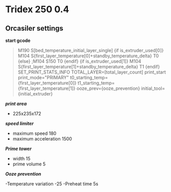 # Tridex 250 0.4

## Orcasiler settings

**start gcode**

>M190 S[bed_temperature_initial_layer_single]
{if is_extruder_used[0]}
M104 S{first_layer_temperature[0]+standby_temperature_delta} T0
{else}
;M104 S150 T0
{endif}
{if is_extruder_used[1]}
M104 S{first_layer_temperature[1]+standby_temperature_delta} T1
{endif}
SET_PRINT_STATS_INFO TOTAL_LAYER=[total_layer_count]
print_start print_mode="PRIMARY" t0_starting_temp={first_layer_temperature[0]} t1_starting_temp={first_layer_temperature[1]} ooze_prev={ooze_prevention} initial_tool={initial_extruder}

***print area***

- 225x235x172

***speed limiter***

- maximum speed 180
- maximum acceleration 1500

***Prime tower***

- width 15
- prime volume 5

***Ooze prevention***

-Temperature variation -25
-Preheat time 5s